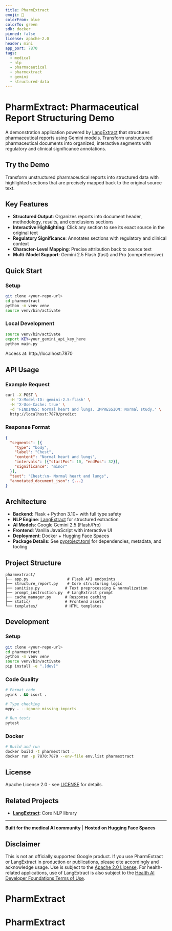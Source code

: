 ```yaml
---
title: PharmExtract
emoji: 💊
colorFrom: blue
colorTo: green
sdk: docker
pinned: false
license: apache-2.0
header: mini
app_port: 7870
tags:
  - medical
  - nlp
  - pharmaceutical
  - pharmextract
  - gemini
  - structured-data
---
```


# PharmExtract: Pharmaceutical Report Structuring Demo

A demonstration application powered by [LangExtract](https://github.com/google/langextract) that structures pharmaceutical reports using Gemini models. Transform unstructured pharmaceutical documents into organized, interactive segments with regulatory and clinical significance annotations.

## Try the Demo

Transform unstructured pharmaceutical reports into structured data with highlighted sections that are precisely mapped back to the original source text.

## Key Features

- **Structured Output**: Organizes reports into document header, methodology, results, and conclusions sections
- **Interactive Highlighting**: Click any section to see its exact source in the original text
- **Regulatory Significance**: Annotates sections with regulatory and clinical context
- **Character-Level Mapping**: Precise attribution back to source text
- **Multi-Model Support**: Gemini 2.5 Flash (fast) and Pro (comprehensive)

## Quick Start

### Setup

```bash
git clone <your-repo-url>
cd pharmextract
python -m venv venv
source venv/bin/activate
```

### Local Development

```bash
source venv/bin/activate
export KEY=your_gemini_api_key_here
python main.py
```

Access at: http://localhost:7870

## API Usage

### Example Request
```bash
curl -X POST \
  -H 'X-Model-ID: gemini-2.5-flash' \
  -H 'X-Use-Cache: true' \
  -d 'FINDINGS: Normal heart and lungs. IMPRESSION: Normal study.' \
  http://localhost:7870/predict
```

### Response Format
```json
{
  "segments": [{
    "type": "body",
    "label": "Chest", 
    "content": "Normal heart and lungs",
    "intervals": [{"startPos": 10, "endPos": 32}],
    "significance": "minor"
  }],
  "text": "Chest:\n- Normal heart and lungs",
  "annotated_document_json": {...}
}
```

## Architecture

- **Backend**: Flask + Python 3.10+ with full type safety
- **NLP Engine**: [LangExtract](https://github.com/google/langextract) for structured extraction
- **AI Models**: Google Gemini 2.5 (Flash/Pro)
- **Frontend**: Vanilla JavaScript with interactive UI
- **Deployment**: Docker + Hugging Face Spaces
- **Package Details**: See [pyproject.toml](https://huggingface.co/spaces/google/radextract/blob/main/pyproject.toml) for dependencies, metadata, and tooling

## Project Structure

```
pharmextract/
├── app.py                 # Flask API endpoints
├── structure_report.py    # Core structuring logic
├── sanitize.py           # Text preprocessing & normalization
├── prompt_instruction.py  # LangExtract prompt
├── cache_manager.py      # Response caching
├── static/               # Frontend assets
└── templates/            # HTML templates
```

## Development

### Setup
```bash
git clone <your-repo-url>
cd pharmextract
python -m venv venv
source venv/bin/activate
pip install -e ".[dev]"
```

### Code Quality
```bash
# Format code
pyink . && isort .

# Type checking
mypy . --ignore-missing-imports

# Run tests
pytest
```

### Docker
```bash
# Build and run
docker build -t pharmextract .
docker run -p 7870:7870 --env-file env.list pharmextract
```

## License

Apache License 2.0 - see [LICENSE](LICENSE) for details.

## Related Projects

- **[LangExtract](https://github.com/google/langextract)**: Core NLP library

---

**Built for the medical AI community** | **Hosted on Hugging Face Spaces**

## Disclaimer

This is not an officially supported Google product. If you use PharmExtract or LangExtract in production or publications, please cite accordingly and acknowledge usage. Use is subject to the [Apache 2.0 License](LICENSE). For health-related applications, use of LangExtract is also subject to the [Health AI Developer Foundations Terms of Use](https://developers.google.com/health-ai-foundations/terms).
# PharmExtract
# PharmExtract
